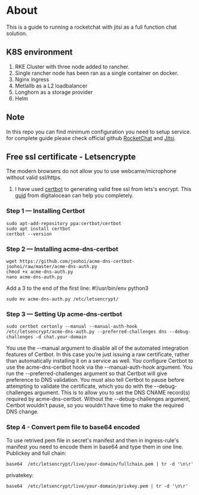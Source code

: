 # About
This is a guide to running a rocketchat with jitsi as a full function chat solution.
## K8S environment
1. RKE Cluster with three node added to rancher.
2. Single rancher node has been ran as a single container on docker.
3. Nginx ingress
4. Metlallb as a L2 loadbalancer
5. Longhorn as a storage provider
6. Helm
## Note
In this repo you can find minimum configuration you need to setup service. for complete guide please check official github [RocketChat](https://github.com/RocketChat/Rocket.Chat) and [Jitsi](https://github.com/jitsi-contrib/jitsi-helm/tree/main).
## Free ssl certificate - Letsencrypte
The modern browsers do not allow you to use webcame/microphone without valid ssl/https.
1. I have used [certbot](https://certbot.eff.org/) to generating valid free ssl from lets's encrypt. This [guid](https://www.digitalocean.com/community/tutorials/how-to-acquire-a-let-s-encrypt-certificate-using-dns-validation-with-acme-dns-certbot-on-ubuntu-18-04) from digitalocean can help you completely.
### Step 1 — Installing Certbot
```
sudo apt-add-repository ppa:certbot/certbot
sudo apt install certbot
certbot --version
```
### Step 2 — Installing acme-dns-certbot
```
wget https://github.com/joohoi/acme-dns-certbot-joohoi/raw/master/acme-dns-auth.py
chmod +x acme-dns-auth.py
nano acme-dns-auth.py
```
Add a 3 to the end of the first line:
#!/usr/bin/env python3
```
sudo mv acme-dns-auth.py /etc/letsencrypt/
```
### Step 3 — Setting Up acme-dns-certbot
```
sudo certbot certonly --manual --manual-auth-hook /etc/letsencrypt/acme-dns-auth.py --preferred-challenges dns --debug-challenges -d chat.your-domain
```
You use the --manual argument to disable all of the automated integration features of Certbot. In this case you’re just issuing a raw certificate, rather than automatically installing it on a service as well.
You configure Certbot to use the acme-dns-certbot hook via the --manual-auth-hook argument. You run the --preferred-challenges argument so that Certbot will give preference to DNS validation.
You must also tell Certbot to pause before attempting to validate the certificate, which you do with the --debug-challenges argument. This is to allow you to set the DNS CNAME record(s) required by acme-dns-certbot. Without the --debug-challenges argument, Certbot wouldn’t pause, so you wouldn’t have time to make the required DNS change.

### Step 4 - Convert pem file to base64 encoded 
To use retrived pem file in secret's manifest and then in ingress-rule's manifest you need to encode them in base64 and type them in one line.
Publickey and full chain:
```
base64  /etc/letsencrypt/live/your-domain/fullchain.pem | tr -d '\n\r'
```
privatekey:
```
base64  /etc/letsencrypt/live/your-domain/privkey.pem | tr -d '\n\r'
```
